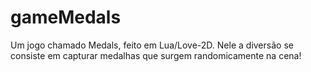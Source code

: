 # gameMedals
Um jogo chamado Medals, feito em Lua/Love-2D. Nele a diversão se consiste em capturar medalhas que surgem randomicamente na cena!
